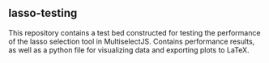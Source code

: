 ## lasso-testing

This repository contains a test bed constructed for testing the performance of the lasso selection tool in MultiselectJS. Contains performance results, as well as a python file for visualizing data and exporting plots to LaTeX.
